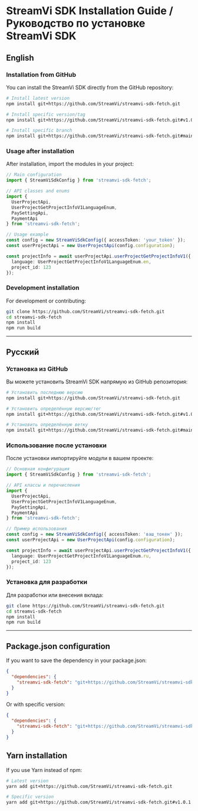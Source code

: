 # StreamVi SDK Installation Guide / Руководство по установке StreamVi SDK

## English

### Installation from GitHub

You can install the StreamVi SDK directly from the GitHub repository:

```bash
# Install latest version
npm install git+https://github.com/StreamVi/streamvi-sdk-fetch.git

# Install specific version/tag
npm install git+https://github.com/StreamVi/streamvi-sdk-fetch.git#v1.0.1

# Install specific branch
npm install git+https://github.com/StreamVi/streamvi-sdk-fetch.git#main
```

### Usage after installation

After installation, import the modules in your project:

```typescript
// Main configuration
import { StreamViSdkConfig } from 'streamvi-sdk-fetch';

// API classes and enums
import { 
  UserProjectApi, 
  UserProjectGetProjectInfoV1LanguageEnum,
  PaySettingApi,
  PaymentApi 
} from 'streamvi-sdk-fetch';

// Usage example
const config = new StreamViSdkConfig({ accessToken: 'your_token' });
const userProjectApi = new UserProjectApi(config.configuration);

const projectInfo = await userProjectApi.userProjectGetProjectInfoV1({
  language: UserProjectGetProjectInfoV1LanguageEnum.en,
  project_id: 123
});
```

### Development installation

For development or contributing:

```bash
git clone https://github.com/StreamVi/streamvi-sdk-fetch.git
cd streamvi-sdk-fetch
npm install
npm run build
```

---

## Русский

### Установка из GitHub

Вы можете установить StreamVi SDK напрямую из GitHub репозитория:

```bash
# Установить последнюю версию
npm install git+https://github.com/StreamVi/streamvi-sdk-fetch.git

# Установить определённую версию/тег
npm install git+https://github.com/StreamVi/streamvi-sdk-fetch.git#v1.0.1

# Установить определённую ветку
npm install git+https://github.com/StreamVi/streamvi-sdk-fetch.git#main
```

### Использование после установки

После установки импортируйте модули в вашем проекте:

```typescript
// Основная конфигурация
import { StreamViSdkConfig } from 'streamvi-sdk-fetch';

// API классы и перечисления
import { 
  UserProjectApi, 
  UserProjectGetProjectInfoV1LanguageEnum,
  PaySettingApi,
  PaymentApi 
} from 'streamvi-sdk-fetch';

// Пример использования
const config = new StreamViSdkConfig({ accessToken: 'ваш_токен' });
const userProjectApi = new UserProjectApi(config.configuration);

const projectInfo = await userProjectApi.userProjectGetProjectInfoV1({
  language: UserProjectGetProjectInfoV1LanguageEnum.ru,
  project_id: 123
});
```

### Установка для разработки

Для разработки или внесения вклада:

```bash
git clone https://github.com/StreamVi/streamvi-sdk-fetch.git
cd streamvi-sdk-fetch
npm install
npm run build
```

---

## Package.json configuration

If you want to save the dependency in your package.json:

```json
{
  "dependencies": {
    "streamvi-sdk-fetch": "git+https://github.com/StreamVi/streamvi-sdk-fetch.git"
  }
}
```

Or with specific version:

```json
{
  "dependencies": {
    "streamvi-sdk-fetch": "git+https://github.com/StreamVi/streamvi-sdk-fetch.git#v1.0.1"
  }
}
```

## Yarn installation

If you use Yarn instead of npm:

```bash
# Latest version
yarn add git+https://github.com/StreamVi/streamvi-sdk-fetch.git

# Specific version
yarn add git+https://github.com/StreamVi/streamvi-sdk-fetch.git#v1.0.1
``` 